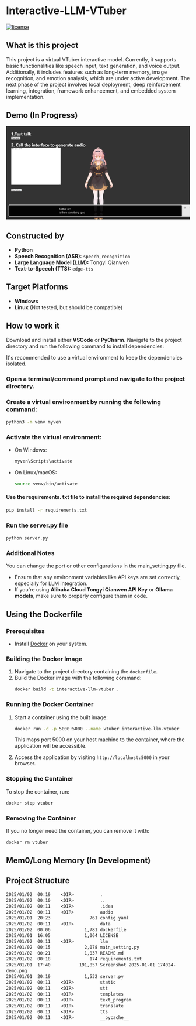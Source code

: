 # Interactive-LLM-VTuber

[![license](https://img.shields.io/github/license/toke648/Interactive-LLM-VTuber)](https://github.com/toke648/Interactive-LLM-VTuber/main/LICENSE)  

## What is this project
This project is a virtual VTuber interactive model. Currently, it supports basic functionalities like speech input, text generation, and voice output. Additionally, it includes features such as long-term memory, image recognition, and emotion analysis, which are under active development. The next phase of the project involves local deployment, deep reinforcement learning, integration, framework enhancement, and embedded system implementation.

## Demo (In Progress)
![Demo Screenshot](Screenshot%202025-01-01%20174024-demo.png)

## Constructed by

- **Python**
- **Speech Recognition (ASR):** `speech_recognition`
- **Large Language Model (LLM):** Tongyi Qianwen
- **Text-to-Speech (TTS):** `edge-tts`

## Target Platforms

- **Windows**
- **Linux** (Not tested, but should be compatible)

## How to work it

Download and install either **VSCode** or **PyCharm**.
Navigate to the project directory and run the following command to install dependencies:

It's recommended to use a virtual environment to keep the dependencies isolated.

### Open a terminal/command prompt and navigate to the project directory.

### Create a virtual environment by running the following command:

   ```sh
   python3 -m venv myven
   ```

### Activate the virtual environment:
   - On Windows:

      ```sh
      myven\Scripts\activate
      ```
   - On Linux/macOS:
      ```sh
      source venv/bin/activate
      ```

#### Use the requirements. txt file to install the required dependencies:
   ```sh
   pip install -r requirements.txt
   ```
### Run the server.py file
   ```sh
   python server.py
   ```
 ### Additional Notes
You can change the port or other configurations in the main_setting.py file.
- Ensure that any environment variables like API keys are set correctly, especially for LLM integration.
- If you're using  **Alibaba Cloud Tongyi Qianwen API Key** or **Ollama models**, make sure to properly configure them in code.

## Using the Dockerfile

### Prerequisites
- Install [Docker](https://www.docker.com/) on your system.

### Building the Docker Image
1. Navigate to the project directory containing the `dockerfile`.
2. Build the Docker image with the following command:
   ```sh
   docker build -t interactive-llm-vtuber .
   ```

### Running the Docker Container
1. Start a container using the built image:
   ```sh
   docker run -d -p 5000:5000 --name vtuber interactive-llm-vtuber
   ```
   This maps port 5000 on your host machine to the container, where the application will be accessible.

2. Access the application by visiting `http://localhost:5000` in your browser.

### Stopping the Container
To stop the container, run:
```sh
docker stop vtuber
```

### Removing the Container
If you no longer need the container, you can remove it with:
```sh
docker rm vtuber
```
## Mem0/Long Memory (In Development)

## Project Structure

```
2025/01/02  00:19    <DIR>          .
2025/01/02  00:10    <DIR>          ..
2025/01/02  00:11    <DIR>          .idea
2025/01/02  00:11    <DIR>          audio
2025/01/01  20:23               761 config.yaml
2025/01/02  00:11    <DIR>          data
2025/01/02  00:06             1,781 dockerfile
2025/01/01  16:05             1,064 LICENSE
2025/01/02  00:11    <DIR>          llm
2025/01/02  00:15             2,078 main_setting.py
2025/01/02  00:21             1,037 README.md
2025/01/02  00:18               174 requirements.txt
2025/01/01  17:40           191,857 Screenshot 2025-01-01 174024-demo.png
2025/01/01  20:19             1,532 server.py
2025/01/02  00:11    <DIR>          static
2025/01/02  00:11    <DIR>          stt
2025/01/02  00:11    <DIR>          templates
2025/01/02  00:11    <DIR>          text_program
2025/01/02  00:11    <DIR>          translate
2025/01/02  00:11    <DIR>          tts
2025/01/02  00:11    <DIR>          __pycache__
```